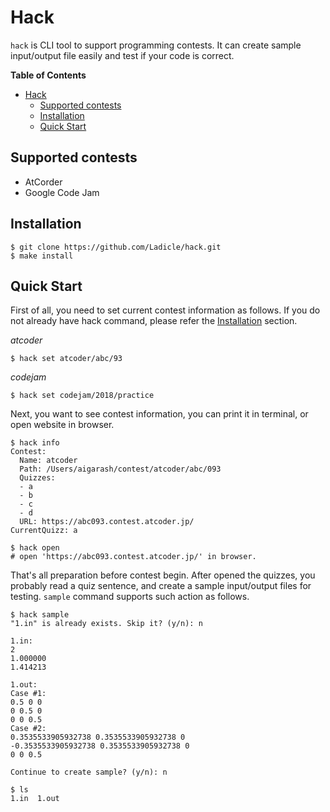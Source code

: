 # Hack

`hack` is CLI tool to support programming contests. It
can create sample input/output file easily and test if
your code is correct.

<!-- markdown-toc start - Don't edit this section. Run M-x markdown-toc-refresh-toc -->
**Table of Contents**

- [Hack](#hack)
    - [Supported contests](#supported-contests)
    - [Installation](#installation)
    - [Quick Start](#quick-start)

<!-- markdown-toc end -->

## Supported contests

- AtCorder
- Google Code Jam

## Installation

```
$ git clone https://github.com/Ladicle/hack.git
$ make install
```

## Quick Start

First of all, you need to set current contest information
as follows. If you do not already have hack command, please 
refer the [Installation](#installation) section.

*atcoder*
```
$ hack set atcoder/abc/93
```

*codejam*
```
$ hack set codejam/2018/practice
```

Next, you want to see contest information, you can print it
in terminal, or open website in browser.

```
$ hack info
Contest:
  Name: atcoder
  Path: /Users/aigarash/contest/atcoder/abc/093
  Quizzes:
  - a
  - b
  - c
  - d
  URL: https://abc093.contest.atcoder.jp/
CurrentQuizz: a

$ hack open
# open 'https://abc093.contest.atcoder.jp/' in browser.
```

That's all preparation before contest begin. After opened
the quizzes, you probably read a quiz sentence, and create
a sample input/output files for testing. `sample` command
supports such action as follows.

```
$ hack sample
"1.in" is already exists. Skip it? (y/n): n

1.in:
2
1.000000
1.414213

1.out:
Case #1:
0.5 0 0
0 0.5 0
0 0 0.5
Case #2:
0.3535533905932738 0.3535533905932738 0
-0.3535533905932738 0.3535533905932738 0
0 0 0.5

Continue to create sample? (y/n): n

$ ls
1.in  1.out
```
